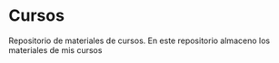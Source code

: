 # Cursos
Repositorio de materiales de cursos. En este repositorio almaceno los materiales de mis cursos
